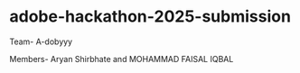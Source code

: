# adobe-hackathon-2025-submission
Team- A-dobyyy

Members- Aryan Shirbhate and MOHAMMAD FAISAL IQBAL
